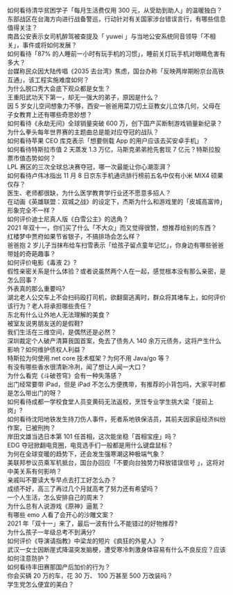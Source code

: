 如何看待清华贫困学子「每月生活费仅用 300 元，从受助到助人」的温暖独白？  
东部战区在台海方向进行战备警巡，行动针对有关国家涉台错误言行，有哪些信息值得关注？  
南昌公安表示女司机醉驾被查提及「 yuwei 」与当地公安系统同音领导「不相关」，事件或将如何发展？  
如何看待「87% 的人睡前一小时有玩手机的习惯」，睡前关灯玩手机对眼睛危害有多大？  
台媒称民众因大陆传唱《2035 去台湾》焦虑，国台办称「反映两岸期盼京台高铁互通」，该工程实施难度如何？  
为什么脱口秀大会底下观众都是女生？  
王重阳武功天下第一，却无一强大的弟子，原因是什么？  
因 5 岁女儿空间想象力不够，西安一爸爸用菜刀切土豆教女儿立体几何，父母在子女教育上还有哪些奇思妙想？  
如何看待《永劫无间》全球销量突破 600 万，创下国产买断制游戏销量新纪录？  
为什么拳头每年世界赛的主题曲总是能对应夺冠的战队？  
如何看待苹果 CEO 库克表示「想要侧载 App 的用户应该去买安卓手机」？  
如何看待特斯拉市值 2 天蒸发 1.3 万亿，马斯克弟弟抢先套现 7 亿元？特斯拉股票市值态势如何？  
LPL 赛区的三次全球总决赛夺冠，哪一次最能让你心潮澎湃？  
如何看待卢伟冰指出 11 月 8 日京东手机通讯排行榜前五名中仅有小米 MIX4 硕果仅存？  
医生、老师都很缺，为什么医学教育学行业还不愿意多招人？  
在动画《英雄联盟：双城之战》的设定下，杰斯为什么和游戏里的「皮城高富帅」形象完全不一样？  
如何评价迪士尼真人版《白雪公主》的选角？  
2021 年双十一，你们买了什么「不大众」而又觉得很赞，想推荐给别的东西？  
红楼梦中贾府如果节省银子，不搞排场会怎么样？  
爸爸抱 2 岁儿子当抹布给车扫雪表示「给孩子留点童年记忆」，你身边有哪些爸爸带娃的奇葩趣事？  
如何评价电影《毒液 2》?  
假性亲密关系是什么体验？或者说虽然两个人在一起，感觉根本没有那么亲密，是怎么回事？  
外表真的那么重要吗?  
湖北老人公交车上不会扫码殴打司机，欲翻窗逃离时，群众将其堵车上，如何评价该行为？老人将承担哪些责任？  
东北有什么让外地人无法理解的美食？  
被室友说男朋友送的是假鞋?  
我们生活在三维空间，是偶然还是必然？  
深圳裁定个人破产清算我国首案，免去了债务人 140 余万元债务，这将产生什么影响？如何维护债权人利益？  
特斯拉为何使用.net core 技术框架？为何不用 Java/go 等？  
有没有哪些香水很清新冷冽，闻了想让人闻一大口？  
为什么看完《斗破苍穹》会有一种失落感？  
出门经常要带 iPad，但是 iPad 不怎么方便携带，有推荐的小背包吗，大家平时都是怎么带出门的呀？  
如何看待成都一学校食堂人员变黄码无法返校，烹饪专业学生挑大梁「提前上岗」?  
如何看待沈阳地铁发生持刀伤人事件，死者系地铁保洁员，其前夫因家庭经济纠纷作案，已被刑拘？  
岸田文雄当选日本第 101 任首相，这次能坐稳「首相宝座」吗？  
EDG 夺冠掀翻电竞圈，电竞选手们一般都是用什么键盘鼠标？  
为何在全球变暖的趋势下，还会发生强寒潮这种极端气象？  
美联邦参议员乘军机抵台，国台办回应「不要向台独势力释放错误信号 」，这将对中美关系有何影响？  
亲戚叫不要读大专早点去打工好怎么办？  
成绩不好，高三了再过几个月就高考了努力还有希望吗？  
一个人生活，怎么安排自己的周末？  
为什么总有人说游戏《原神》逼氪？  
有哪些 emo 人看了会开心的沙雕文案？  
2021 年「双十一」来了，最后一波有什么不能错过的好物推荐?  
为什么孩子一年级总考不到满分?  
如何评价《导演请指教》中梁龙的短片《疯狂的外星人》？  
武汉一女士因断崖式降温突发脑梗，遭受寒冷刺激身体容易有什么不良反应？应该如何注意防护？  
如何看待丰田赛那国产后加价的行为？  
你会买辆 20 万的车，花 30 万、 100 万甚至 500 万改装吗？  
学生党怎么便宜的美白？  
